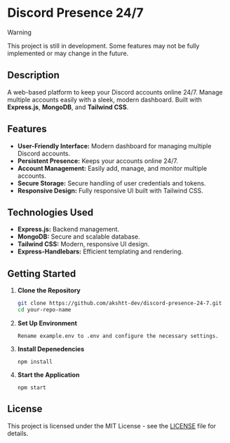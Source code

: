# Discord Presence 24/7

> [!WARNING]  
> This project is still in development. Some features may not be fully implemented or may change in the future.

## Description

A web-based platform to keep your Discord accounts online 24/7. Manage multiple accounts easily with a sleek, modern dashboard. Built with **Express.js**, **MongoDB**, and **Tailwind CSS**.

## Features

- **User-Friendly Interface:** Modern dashboard for managing multiple Discord accounts.
- **Persistent Presence:** Keeps your accounts online 24/7.
- **Account Management:** Easily add, manage, and monitor multiple accounts.
- **Secure Storage:** Secure handling of user credentials and tokens.
- **Responsive Design:** Fully responsive UI built with Tailwind CSS.

## Technologies Used

- **Express.js:** Backend management.
- **MongoDB:** Secure and scalable database.
- **Tailwind CSS:** Modern, responsive UI design.
- **Express-Handlebars:** Efficient templating and rendering.

## Getting Started

1. **Clone the Repository**

   ```bash
   git clone https://github.com/akshtt-dev/discord-presence-24-7.git
   cd your-repo-name
   ```
2. **Set Up Environment**

    ```
    Rename example.env to .env and configure the necessary settings.
    ```
3. **Install Depenedencies**
    ```
    npm install
    ```
4. **Start the Application**
    ```
    npm start
    ```

## License
This project is licensed under the MIT License - see the [LICENSE](LICENSE) file for details.